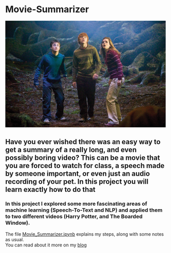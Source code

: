 # Movie-Summarizer


  
 ![Emma](https://github.com/Shaier/Movie-Summarizer/blob/master/emma-watson-08.jpg) 
 
  ## Have you ever wished there was an easy way to get a summary of a really long, and even possibly boring video? This can be a movie that you are forced to watch for class, a speech made by someone important, or even just an audio recording of your pet. In this project you will learn exactly how to do that  
  
### In this project I explored some more fascinating areas of machine learning (Speech-To-Text and NLP) and applied them to two different videos (Harry Potter, and The Boarded Window). 
 
The file [Movie_Summarizer.ipynb](https://github.com/Shaier/Movie-Summarizer/blob/master/Movie_Summarizer.ipynb) explains my steps, along with some notes as usual.  
You can read about it more on my [blog](https://medium.com/@shaier)
